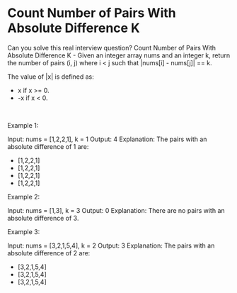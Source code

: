 # Count Number of Pairs With Absolute Difference K

Can you solve this real interview question? Count Number of Pairs With Absolute Difference K - Given an integer array nums and an integer k, return the number of pairs (i, j) where i < j such that |nums[i] - nums[j]| == k.

The value of |x| is defined as:

 * x if x >= 0.
 * -x if x < 0.

 

Example 1:


Input: nums = [1,2,2,1], k = 1
Output: 4
Explanation: The pairs with an absolute difference of 1 are:
- [1,2,2,1]
- [1,2,2,1]
- [1,2,2,1]
- [1,2,2,1]


Example 2:


Input: nums = [1,3], k = 3
Output: 0
Explanation: There are no pairs with an absolute difference of 3.


Example 3:


Input: nums = [3,2,1,5,4], k = 2
Output: 3
Explanation: The pairs with an absolute difference of 2 are:
- [3,2,1,5,4]
- [3,2,1,5,4]
- [3,2,1,5,4]